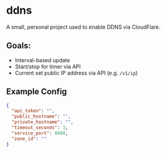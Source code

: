 # ddns

A small, personal project used to enable DDNS via CloudFlare.

## Goals:

- Interval-based update
- Start/stop for timer via API
- Current set public IP address via API (e.g. `/v1/ip`)

## Example Config

```json
{
  "api_token": "",
  "public_hostname": "",
  "private_hostname": "",
  "timeout_seconds": 3,
  "service_port": 8000,
  "zone_id": ""
}
```